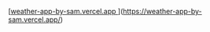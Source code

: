 [[weather-app-by-sam.vercel.app
](https://weather-app-by-sam.vercel.app/)](https://weather-app-by-sam.vercel.app/)
